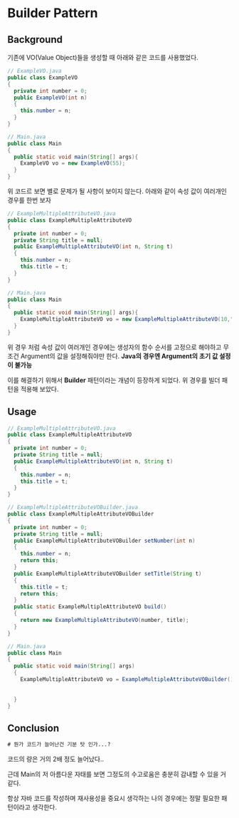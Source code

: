 # Builder Pattern 
## Background
기존에 VO(Value Object)들을 생성할 때 아래와 같은 코드를 사용했었다.
```java
// ExampleVO.java
public class ExampleVO
{
  private int number = 0;
  public ExampleVO(int n)
  {
    this.number = n;
  }
}

// Main.java
public class Main
{
  public static void main(String[] args){
    ExampleVO vo = new ExampleVO(55);
  }
}
```

위 코드르 보면 별로 문제가 될 사항이 보이지 않는다.
아래와 같이 속성 값이 여러개인 경우를 한번 보자
```java
// ExampleMultipleAttributeVO.java
public class ExampleMultipleAttributeVO
{
  private int number = 0;
  private String title = null;
  public ExampleMultipleAttributeVO(int n, String t)
  {
    this.number = n;
    this.title = t;
  }
}

// Main.java
public class Main
{
  public static void main(String[] args){
    ExampleMultipleAttributeVO vo = new ExampleMultipleAttributeVO(10,"example title");
  }
}
```

위 경우 처럼 속성 값이 여러개인 경우에는 생성자의 함수 순서를 고정으로 해야하고 무조건 Argument의 값을 설정해줘야만 한다.
**Java의 경우엔 Argument의 초기 값 설정이 불가능**

이를 해결하기 위해서 **Builder** 패턴이라는 개념이 등장하게 되었다.
위 경우를 빌더 패턴을 적용해 보았다.

## Usage
```java
// ExampleMultipleAttributeVO.java
public class ExampleMultipleAttributeVO
{
  private int number = 0;
  private String title = null;
  public ExampleMultipleAttributeVO(int n, String t)
  {
    this.number = n;
    this.title = t;
  }
}

// ExampleMultipleAttributeVOBuilder.java
public class ExampleMultipleAttributeVOBuilder
{
  private int number = 0;
  private String title = null;
  public ExampleMultipleAttributeVOBuilder setNumber(int n)
  {
    this.number = n;
    return this;
  }
  public ExampleMultipleAttributeVOBuilder setTitle(String t)
  {
    this.title = t;
    return this;
  }
  public static ExampleMultipleAttributeVO build()
  {
    return new ExampleMultipleAttributeVO(number, title);
  }
}

// Main.java
public class Main
{
  public static void main(String[] args)
  {
    ExampleMultipleAttributeVO vo = ExampleMultipleAttributeVOBuilder().Builder().
                                                                       .setNumber(10)
                                                                       .setTitle("Builder Pattern Awesome !!").build();
  }
}
```
## Conclusion
```diff
# 뭔가 코드가 늘어난건 기분 탓 인가...?
```
코드의 량은 거의 2배 정도 늘어났다.. 

근데 Main의 저 아름다운 자태를 보면 그정도의 수고로움은 충분히 감내할 수 있을 거 같다.

항상 자바 코드를 작성하며 재사용성을 중요시 생각하는 나의 경우에는 정말 필요한 패턴이라고 생각한다.

